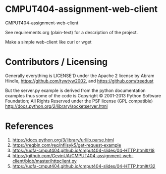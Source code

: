 CMPUT404-assignment-web-client
==============================

CMPUT404-assignment-web-client

See requirements.org (plain-text) for a description of the project.

Make a simple web-client like curl or wget

Contributors / Licensing
========================

Generally everything is LICENSE'D under the Apache 2 license by Abram Hindle, 
https://github.com/tywtyw2002, and https://github.com/treedust

But the server.py example is derived from the python documentation
examples thus some of the code is Copyright © 2001-2013 Python
Software Foundation; All Rights Reserved under the PSF license (GPL
compatible) http://docs.python.org/2/library/socketserver.html

References
========================

1. https://docs.python.org/3/library/urllib.parse.html
2. https://reqbin.com/req/nfilsyk5/get-request-example
3. https://uofa-cmput404.github.io/cmput404-slides/04-HTTP.html#/18
4. https://github.com/GevinUA/CMPUT404-assignment-web-client/blob/master/httpclient.py
5. https://uofa-cmput404.github.io/cmput404-slides/04-HTTP.html#/32
